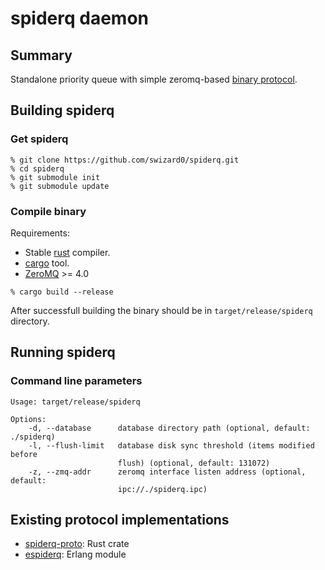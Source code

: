 # spiderq daemon

## Summary

Standalone priority queue with simple zeromq-based [binary protocol](https://github.com/swizard0/spiderq-proto).

## Building spiderq

### Get spiderq

```
% git clone https://github.com/swizard0/spiderq.git
% cd spiderq
% git submodule init
% git submodule update
```

### Compile binary

Requirements:

* Stable [rust](https://www.rust-lang.org/downloads.html) compiler.
* [cargo](https://crates.io/install) tool.
* [ZeroMQ](http://zeromq.org/intro:get-the-software) >= 4.0

```
% cargo build --release
```

After successfull building the binary should be in `target/release/spiderq` directory.

## Running spiderq

### Command line parameters

```
Usage: target/release/spiderq

Options:
    -d, --database      database directory path (optional, default: ./spiderq)
    -l, --flush-limit   database disk sync threshold (items modified before
                        flush) (optional, default: 131072)
    -z, --zmq-addr      zeromq interface listen address (optional, default:
                        ipc://./spiderq.ipc)
```

## Existing protocol implementations

* [spiderq-proto](https://github.com/swizard0/spiderq-proto): Rust crate
* [espiderq](https://github.com/swizard0/espiderq): Erlang module


